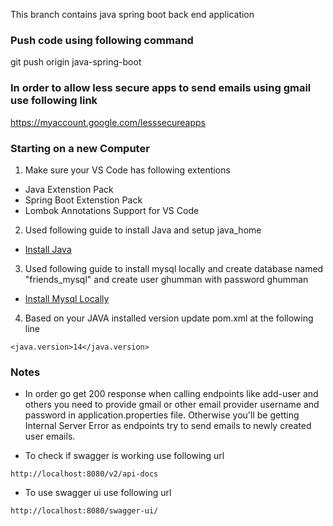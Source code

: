 This branch contains java spring boot back end application
### Push code using following command
git push origin java-spring-boot
### In order to allow less secure apps to send emails using gmail use following link
https://myaccount.google.com/lesssecureapps



### Starting on a new Computer
1. Make sure your VS Code has following extentions
- Java Extenstion Pack
- Spring Boot Extenstion Pack
- Lombok Annotations Support for VS Code

2. Used following guide to install Java and setup java_home
- [Install Java](https://linuxhint.com/install_jdk_14_ubuntu/)

3. Used following guide to install mysql locally and create database named "friends_mysql" and create user ghumman with password ghumman
- [Install Mysql Locally](https://www.digitalocean.com/community/tutorials/how-to-install-mysql-on-ubuntu-20-04)

4. Based on your JAVA installed version update pom.xml at the following line
```
<java.version>14</java.version>
```

### Notes
- In order go get 200 response when calling endpoints like add-user and others you need to provide gmail or other email provider username and password in application.properties file. Otherwise you'll be getting Internal Server Error as endpoints try to send emails to newly created user emails. 

- To check if swagger is working use following url 
```
http://localhost:8080/v2/api-docs
```

- To use swagger ui use following url
```
http://localhost:8080/swagger-ui/
```
